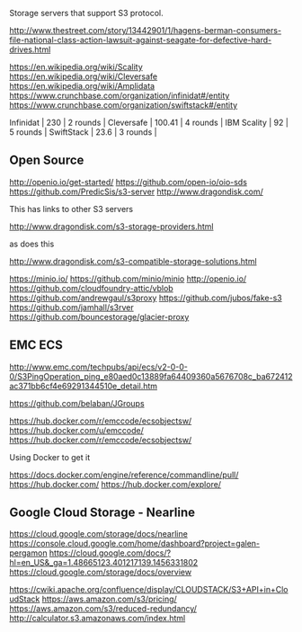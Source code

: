 
<!--
-->

Storage servers that support S3 protocol.

http://www.thestreet.com/story/13442901/1/hagens-berman-consumers-file-national-class-action-lawsuit-against-seagate-for-defective-hard-drives.html

https://en.wikipedia.org/wiki/Scality
https://en.wikipedia.org/wiki/Cleversafe
https://en.wikipedia.org/wiki/Amplidata
https://www.crunchbase.com/organization/infinidat#/entity
https://www.crunchbase.com/organization/swiftstack#/entity

Infinidat  | 230    | 2 rounds |
Cleversafe | 100.41 | 4 rounds | IBM
Scality    | 92     | 5 rounds |
SwiftStack | 23.6   | 3 rounds |

Open Source
-----------

http://openio.io/get-started/
https://github.com/open-io/oio-sds
https://github.com/PredicSis/s3-server
http://www.dragondisk.com/

This has links to other S3 servers

http://www.dragondisk.com/s3-storage-providers.html

as does this

http://www.dragondisk.com/s3-compatible-storage-solutions.html

https://minio.io/
https://github.com/minio/minio
http://openio.io/
https://github.com/cloudfoundry-attic/vblob
https://github.com/andrewgaul/s3proxy
https://github.com/jubos/fake-s3
https://github.com/jamhall/s3rver
https://github.com/bouncestorage/glacier-proxy


EMC ECS
-------

http://www.emc.com/techpubs/api/ecs/v2-0-0-0/S3PingOperation_ping_e80aed0c13889fa64409360a5676708c_ba672412ac371bb6cf4e69291344510e_detail.htm

https://github.com/belaban/JGroups

https://hub.docker.com/r/emccode/ecsobjectsw/
https://hub.docker.com/u/emccode/
https://hub.docker.com/r/emccode/ecsobjectsw/

Using Docker to get it

https://docs.docker.com/engine/reference/commandline/pull/
https://hub.docker.com/
https://hub.docker.com/explore/


Google Cloud Storage - Nearline
-------------------------------

https://cloud.google.com/storage/docs/nearline
https://console.cloud.google.com/home/dashboard?project=galen-pergamon
https://cloud.google.com/docs/?hl=en_US&_ga=1.48665123.401217139.1456331802
https://cloud.google.com/storage/docs/overview


https://cwiki.apache.org/confluence/display/CLOUDSTACK/S3+API+in+CloudStack
https://aws.amazon.com/s3/pricing/
https://aws.amazon.com/s3/reduced-redundancy/
http://calculator.s3.amazonaws.com/index.html

<!-- vim: set autoindent expandtab sw=4 syntax=markdown: -->

